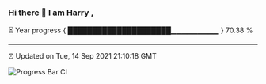 ### Hi there 👋 I am Harry , 

⏳ Year progress { █████████████████████▁▁▁▁▁▁▁▁▁ } 70.38 %

---

⏰ Updated on Tue, 14 Sep 2021 21:10:18 GMT

![Progress Bar CI](https://github.com/duykhang68/duykhang68/workflows/Progress%20Bar%20CI/badge.svg)
